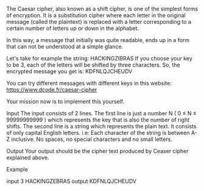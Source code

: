 The Caesar cipher, also known as a shift cipher, is one of the simplest forms of encryption. It is a substitution cipher where each letter in the original message (called the plaintext) is replaced with a letter corresponding to a certain number of letters up or down in the alphabet.

In this way, a message that initially was quite readable, ends up in a form that can not be understood at a simple glance.

Let's take for example the string: HACKINGZIBRAS If you choose your key to be 3, each of the letters will be shifted by three characters. So, the encrypted message you get is: KDFNLQJCHEUDV

You can try different messages with different keys in this website: https://www.dcode.fr/caesar-cipher

Your mission now is to implement this yourself.

Input
The input consists of 2 lines. The first line is just a number N ( 0 ≤ N ≤ 99999999999 ) which represents the key that is also the number of right shifts. The second line is a string which represents the plain text. It consists of only capital English letters. i.e: Each character of the string is between A-Z inclusive. No spaces, no special characters and no small letters.

Output
Your output should be the cipher text produced by Ceaser cipher explained above.

Example

input
3
HACKINGZEBRAS
output
KDFNLQJCHEUDV
